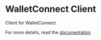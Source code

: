 # WalletConnect Client

Client for WalletConnect

For more details, read the [documentation](https://docs.walletconnect.org)
